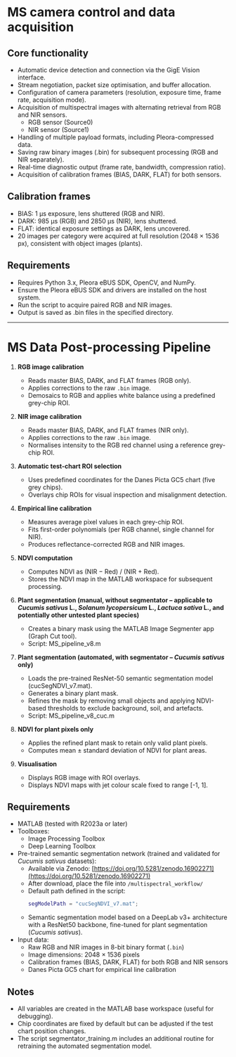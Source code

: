 # MS camera control and data acquisition
## Core functionality

 - Automatic device detection and connection via the GigE Vision interface.
 - Stream negotiation, packet size optimisation, and buffer allocation.
 - Configuration of camera parameters (resolution, exposure time, frame rate, acquisition mode).
 - Acquisition of multispectral images with alternating retrieval from RGB and NIR sensors.
   - RGB sensor (Source0)
   - NIR sensor (Source1)
 - Handling of multiple payload formats, including Pleora-compressed data.
 - Saving raw binary images (.bin) for subsequent processing (RGB and NIR separately).
 - Real-time diagnostic output (frame rate, bandwidth, compression ratio).
 - Acquisition of calibration frames (BIAS, DARK, FLAT) for both sensors.

## Calibration frames

- BIAS: 1 µs exposure, lens shuttered (RGB and NIR).
- DARK: 985 µs (RGB) and 2850 µs (NIR), lens shuttered.
- FLAT: identical exposure settings as DARK, lens uncovered.
- 20 images per category were acquired at full resolution (2048 × 1536 px), consistent with object images (plants).

## Requirements

- Requires Python 3.x, Pleora eBUS SDK, OpenCV, and NumPy.
- Ensure the Pleora eBUS SDK and drivers are installed on the host system.
- Run the script to acquire paired RGB and NIR images.
- Output is saved as .bin files in the specified directory.
  
---
# MS Data Post-processing Pipeline
 
1. **RGB image calibration**
   - Reads master BIAS, DARK, and FLAT frames (RGB only).
   - Applies corrections to the raw `.bin` image.
   - Demosaics to RGB and applies white balance using a predefined grey-chip ROI.

2. **NIR image calibration**
   - Reads master BIAS, DARK, and FLAT frames (NIR only).
   - Applies corrections to the raw `.bin` image.
   - Normalises intensity to the RGB red channel using a reference grey-chip ROI.

3. **Automatic test-chart ROI selection**
   - Uses predefined coordinates for the Danes Picta GC5 chart (five grey chips).
   - Overlays chip ROIs for visual inspection and misalignment detection.

4. **Empirical line calibration**
   - Measures average pixel values in each grey-chip ROI.
   - Fits first-order polynomials (per RGB channel, single channel for NIR).
   - Produces reflectance-corrected RGB and NIR images.

5. **NDVI computation**
   - Computes NDVI as (NIR − Red) / (NIR + Red).
   - Stores the NDVI map in the MATLAB workspace for subsequent processing.

6. **Plant segmentation (manual, without segmentator – applicable to *Cucumis sativus* L., *Solanum lycopersicum* L., *Lactuca sativa* L., and potentially other untested plant species)**
   - Creates a binary mask using the MATLAB Image Segmenter app (Graph Cut tool).
   - Script: MS_pipeline_v8.m

7. **Plant segmentation (automated, with segmentator – *Cucumis sativus* only)**
   - Loads the pre-trained ResNet-50 semantic segmentation model (cucSegNDVI_v7.mat).
   - Generates a binary plant mask.
   - Refines the mask by removing small objects and applying NDVI-based thresholds to exclude background, soil, and artefacts.
   - Script: MS_pipeline_v8_cuc.m

8. **NDVI for plant pixels only**
   - Applies the refined plant mask to retain only valid plant pixels.
   - Computes mean ± standard deviation of NDVI for plant areas.

9. **Visualisation**
   - Displays RGB image with ROI overlays.
   - Displays NDVI maps with jet colour scale fixed to range [-1, 1].

## Requirements

- MATLAB (tested with R2023a or later)  
- Toolboxes:
     - Image Processing Toolbox  
     - Deep Learning Toolbox  
- Pre-trained semantic segmentation network (trained and validated for *Cucumis sativus* datasets):
     - Available via Zenodo: [https://doi.org/10.5281/zenodo.16902271](https://doi.org/10.5281/zenodo.16902271)  
     - After download, place the file into `/multispectral_workflow/`  
     - Default path defined in the script:
       ```matlab
       segModelPath = "cucSegNDVI_v7.mat";
       ```
     - Semantic segmentation model based on a DeepLab v3+ architecture with a ResNet50 backbone, fine-tuned for plant segmentation (*Cucumis sativus*).
- Input data:
     - Raw RGB and NIR images in 8-bit binary format (`.bin`)  
     - Image dimensions: 2048 × 1536 pixels 
     - Calibration frames (BIAS, DARK, FLAT) for both RGB and NIR sensors  
     - Danes Picta GC5 chart for empirical line calibration    

## Notes

   - All variables are created in the MATLAB base workspace (useful for debugging).
   - Chip coordinates are fixed by default but can be adjusted if the test chart position changes.
   - The script segmentator_training.m includes an additional routine for retraining the automated segmentation model.


